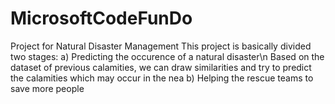 # MicrosoftCodeFunDo
Project for Natural Disaster Management 
This project is basically divided two stages:
a) Predicting the occurence of a natural disaster\n
			Based on the dataset of previous calamities, we can draw similarities and try to predict the calamities which may occur in the nea
b) Helping the rescue teams to save more people
